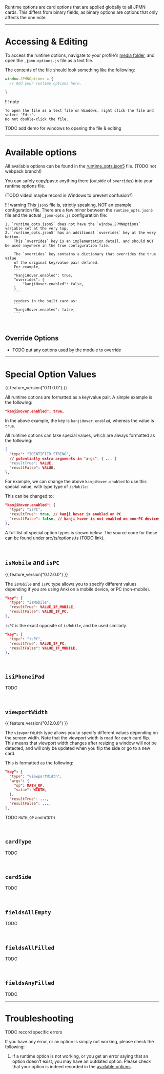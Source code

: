 
Runtime options are card options that are applied globally to all JPMN cards.
This differs from binary fields,
as binary options are options that only affects the one note.

---

# Accessing & Editing

To access the runtime options, navigate to your profile's
[media folder](faq.md#where-is-the-x-folder-in-anki),
and open the `_jpmn-options.js` file as a text file.

The contents of the file should look something like the following:
```javascript
window.JPMNOptions = {
  // Add your runtime options here.

}
```

!!! note

    To open the file as a text file on Windows, right click the file and select `Edit`.
    Do not double-click the file.

TODO add demo for windows to opening the file & editing


---

# Available options

All available options can be found in the
[runtime_opts.json5](https://github.com/Aquafina-water-bottle/jp-mining-note/blob/webpack/data/runtime_opts.json5)
file. (TODO not webpack branch!)

You can safely copy/paste anything there (outside of `overrides`) into your runtime options file.

(TODO video! maybe record in Windows to prevent confusion?)

!!! warning
    This `json5` file is, strictly speaking, NOT an example configuration file.
    There are a few minor between the `runtime_opts.json5` file
    and the actual `_jpmn-opts.js` configuration file:

    1. `runtime_opts.json5` does not have the `window.JPMNOptions` variable set at the very top.
    2. `runtime_opts.json5` has an additional `overrides` key at the very bottom.
        This `overrides` key is an implementation detail, and should NOT be used anywhere in the true configuration file.

        The `overrides` key contains a dictionary that overrides the true value
        of the original key/value pair defined.
        For example,
        ```
        "kanjiHover.enabled": true,
        "overrides": {
            "kanjiHover.enabled": false,
        }
        ```

        renders in the built card as:
        ```
        "kanjiHover.enabled": false,
        ```

<br>

## Override Options
- TODO put any options used by the module to override


---


# Special Option Values

{{ feature_version("0.11.0.0") }}

All runtime options are formatted as a key/value pair.
A simple example is the following:

```json
"kanjiHover.enabled": true,
```

In the above example, the key is `kanjiHover.enabled`, whereas the value is `true`.

All runtime options can take special values, which are always formatted as the following:

```json
{
  "type": "IDENTIFIER_STRING",
  // potentially extra arguments in "args": { ... }
  "resultTrue": VALUE,
  "resultFalse": VALUE,
},
```

For example, we can change the above `kanjiHover.enabled` to use this special value,
with type type of `isMobile`:

This can be changed to:
```json
"kanjiHover.enabled": {
  "type": "isPC",
  "resultTrue": true, // kanji hover is enabled on PC
  "resultFalse": false, // kanji hover is not enabled on non-PC devices, i.e. mobile
},
```

A full list of special option types is shown below.
The source code for these can be found under src/ts/options.ts (TODO link).




<br>

## `isMobile` and `isPC`

{{ feature_version("0.12.0.0") }}

The `isMobile` and `isPC` type allows you to specify different values depending if
you are using Anki on a mobile device, or PC (non-mobile).

```json
"key": {
  "type": "isMobile",
  "resultTrue": VALUE_IF_MOBILE,
  "resultFalse": VALUE_IF_PC,
},
```

`isPC` is the exact opposite of `isMobile`, and be used similarly.

```json
"key": {
  "type": "isPC",
  "resultTrue": VALUE_IF_PC,
  "resultFalse": VALUE_IF_MOBILE,
},
```

<br>



## `isiPhoneiPad`

TODO

<br>




## `viewportWidth`

{{ feature_version("0.12.0.0") }}

The `viewportWidth` type allows you to specify different values depending
on the screen width.
Note that the viewport width is read for each card flip.
This means that viewport width changes after resizing a window will not be detected,
and will only be updated when you flip the side or go to a new card.


This is formatted as the following:

```json
"key": {
  "type": "viewportWidth",
  "args": {
    "op": MATH_OP,
    "value": WIDTH,
  },
  "resultTrue": ...,
  "resultFalse": ...,
},
```

TODO `MATH_OP` and `WIDTH`

<br>

## `cardType`

TODO

<br>



## `cardSide`

TODO

<br>




## `fieldsAllEmpty`

TODO

<br>




## `fieldsAllFilled`

TODO

<br>




## `fieldsAnyFilled`

TODO







---


# Troubleshooting

TODO record specific errors

If you have any error, or an option is simply not working, please check the following:

1. If a runtime option is not working,
    or you get an error saying that an option doesn't exist,
    you may have an outdated option.
    Please check that your option is indeed recorded in the
    [available options](#available-options).



